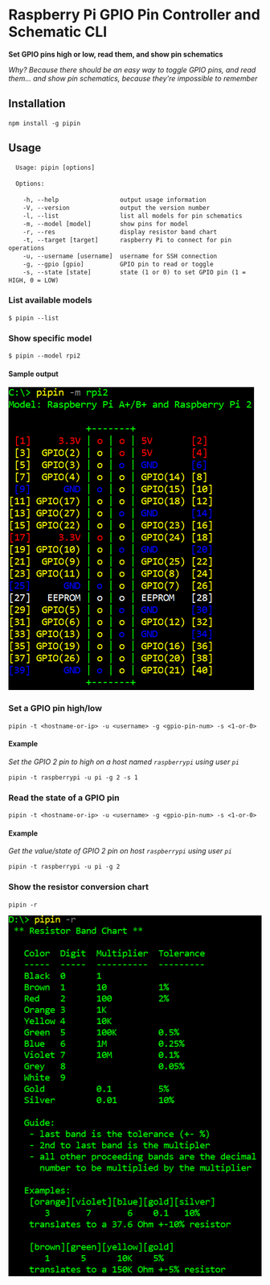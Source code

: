 # Raspberry Pi GPIO Pin Controller and Schematic CLI

**Set GPIO pins high or low, read them, and show pin schematics**

*Why?  Because there should be an easy way to toggle GPIO pins, and read them... and show pin schematics, because they're impossible to remember*

## Installation

```
npm install -g pipin
```

## Usage

```
  Usage: pipin [options]

  Options:

    -h, --help                 output usage information
    -V, --version              output the version number
    -l, --list                 list all models for pin schematics
    -m, --model [model]        show pins for model
    -r, --res                  display resistor band chart
    -t, --target [target]      raspberry Pi to connect for pin operations
    -u, --username [username]  username for SSH connection
    -g, --gpio [gpio]          GPIO pin to read or toggle
    -s, --state [state]        state (1 or 0) to set GPIO pin (1 = HIGH, 0 = LOW)
```

### List available models

```
$ pipin --list
```

### Show specific model

```
$ pipin --model rpi2
```

#### Sample output

![sample output](/images/pipin-schematic-screenshot-01.png)

### Set a GPIO pin high/low

```
pipin -t <hostname-or-ip> -u <username> -g <gpio-pin-num> -s <1-or-0>
```

#### Example

*Set the GPIO 2 pin to high on a host named `raspberrypi` using user `pi`*

```
pipin -t raspberrypi -u pi -g 2 -s 1
```

### Read the state of a GPIO pin

```
pipin -t <hostname-or-ip> -u <username> -g <gpio-pin-num> -s <1-or-0>
```

#### Example

*Get the value/state of GPIO 2 pin on host `raspberrypi` using user `pi`*

```
pipin -t raspberrypi -u pi -g 2
```

### Show the resistor conversion chart

```
pipin -r
```

![sample output](/images/pipin-res-chart-screenshot-01.png)